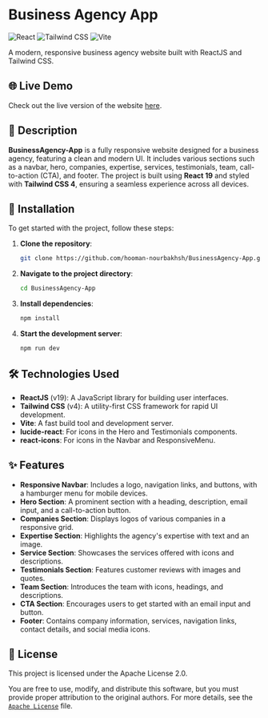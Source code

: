 # Business Agency App

![React](https://img.shields.io/badge/React-61DAFB?style=for-the-badge&logo=react&logoColor=white)
![Tailwind CSS](https://img.shields.io/badge/Tailwind_CSS-38B2AC?style=for-the-badge&logo=tailwind-css&logoColor=white)
![Vite](https://img.shields.io/badge/Vite-646CFF?style=for-the-badge&logo=vite&logoColor=white)

A modern, responsive business agency website built with ReactJS and Tailwind CSS.

## 🌐 Live Demo

Check out the live version of the website [here](https://business-agency-app.vercel.app/).

## 📖 Description

**BusinessAgency-App** is a fully responsive website designed for a business agency, featuring a clean and modern UI. It includes various sections such as a navbar, hero, companies, expertise, services, testimonials, team, call-to-action (CTA), and footer. The project is built using **React 19** and styled with **Tailwind CSS 4**, ensuring a seamless experience across all devices.

## 🚀 Installation

To get started with the project, follow these steps:

1. **Clone the repository**:

   ```bash
   git clone https://github.com/hooman-nourbakhsh/BusinessAgency-App.git
   ```

2. **Navigate to the project directory**:

   ```bash
   cd BusinessAgency-App
   ```

3. **Install dependencies**:

   ```bash
   npm install
   ```

4. **Start the development server**:

   ```bash
   npm run dev
   ```

## 🛠️ Technologies Used

- **ReactJS** (v19): A JavaScript library for building user interfaces.
- **Tailwind CSS** (v4): A utility-first CSS framework for rapid UI development.
- **Vite**: A fast build tool and development server.
- **lucide-react**: For icons in the Hero and Testimonials components.
- **react-icons**: For icons in the Navbar and ResponsiveMenu.

## ✨ Features

- **Responsive Navbar**: Includes a logo, navigation links, and buttons, with a hamburger menu for mobile devices.
- **Hero Section**: A prominent section with a heading, description, email input, and a call-to-action button.
- **Companies Section**: Displays logos of various companies in a responsive grid.
- **Expertise Section**: Highlights the agency's expertise with text and an image.
- **Service Section**: Showcases the services offered with icons and descriptions.
- **Testimonials Section**: Features customer reviews with images and quotes.
- **Team Section**: Introduces the team with icons, headings, and descriptions.
- **CTA Section**: Encourages users to get started with an email input and button.
- **Footer**: Contains company information, services, navigation links, contact details, and social media icons.


## 📄 License

This project is licensed under the Apache License 2.0.

You are free to use, modify, and distribute this software, but you must provide proper attribution to the original authors. For more details, see the [`Apache License`](./LICENSE) file.